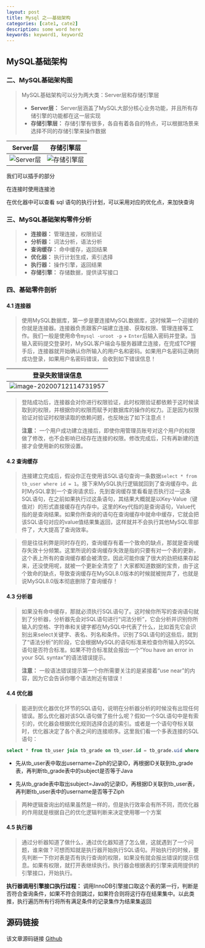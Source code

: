 ```yaml
---
layout: post
title: Mysql 之——基础架构
categories: [cate1, cate2]
description: some word here
keywords: keyword1, keyword2
---
```


## MySQL基础架构

### 二、MySQL基础架构图

> MySQL基础架构可以分为两大类：Server层和存储引擎层
>
> - **Server层：** Server层涵盖了MySQL大部分核心业务功能，并且所有存储引擎的功能都在这一层实现
> - **存储引擎层：** 存储引擎有很多，各自有着各自的特点，可以根据场景来选择不同的存储引擎来操作数据

|                           Server层                           |                          存储引擎层                          |
| :----------------------------------------------------------: | :----------------------------------------------------------: |
| ![Server层](https://gitee.com/Ziphtracks/Figurebed/raw/master/img/1/20200712112724.png) | ![存储引擎层](https://gitee.com/Ziphtracks/Figurebed/raw/master/img/1/20200712112728.png) |

我们可以插手的部分

在连接时使用连接池

在优化器中可以查看 sql 语句的执行计划，可以采用对应的优化点，来加快查询



### 三、MySQL基础架构零件分析

> - **连接器：** 管理连接，权限验证
> - **分析器：** 词法分析，语法分析
> - **查询缓存：** 命中缓存，返回结果
> - **优化器：** 执行计划生成，索引选择
> - **执行器：** 操作引擎，返回结果
> - **存储引擎：** 存储数据，提供读写接口



### 四、基础零件剖析

#### 4.1 连接器

> 使用MySQL数据库，第一步是要连接MySQL数据库，这时候第一个迎接的你就是连接器。连接器负责跟客户端建立连接、获取权限、管理连接等工作。我们一般是使用命令`mysql -uroot -p` + `Enter`后输入密码并登录。当输入密码提交登录时，MySQL客户端会与服务器建立连接，在完成TCP握手后，连接器就开始确认你所输入的用户名和密码。如果用户名密码正确则成功登录，如果用户名密码错误，会收到如下错误信息！

|                       登录失败错误信息                       |
| :----------------------------------------------------------: |
| ![image-20200712114731957](https://gitee.com/Ziphtracks/Figurebed/raw/master/img/1/20200712114734.png) |

> 登陆成功后，连接器会对你进行权限验证，此时权限验证都依赖于这时候读取到的权限，并根据你的权限而赋予对数据库的操作的权力。正是因为权限验证对验证时权限读取的依赖问题，也反映出了如下注意点！
>
> **注意：** 一个用户成功建立连接后，即使你用管理员账号对这个用户的权限做了修改，也不会影响已经存在连接的权限。修改完成后，只有再新建的连接才会使用新的权限设置。



#### 4.2 查询缓存

> 连接建立完成后，假设你正在使用该SQL语句查询一条数据`select * from tb_user where id = 1`。接下来MySQL执行逻辑就回到了查询缓存中。此时MySQL拿到一个查询请求后，先到查询缓存里看看是否执行过一这条SQL语句，在之前如果执行过这条语句，其结果大概就是以Key-Value（键值对）的形式直接缓存在内存中。这里的Key代指的是查询语句，Value代指的是查询结果。如果你所查询的语句在查询缓存中就命中缓存，它就会把该SQL语句对应的value值结果集返回，这样就并不会执行其他MySQL零部件了，大大提高了查询效率。

> 但是往往利弊是同时存在的，查询缓存有着一个致命的缺点，那就是查询缓存失效十分频繁。这里所说的查询缓存失效是指的只要有对一个表的更新，这个表上所有的查询缓存都会被清空。因此可能你废了很大的劲把结果存起来，还没使用呢，就被一个更新全清空了！大家都知道数据的宝贵，由于这个致命的缺点，导致查询缓存在MySQL8.0版本的时候就被抛弃了，也就是说MySQL8.0版本彻底删除了查询缓存！



#### 4.3 分析器

> 如果没有命中缓存，那就必须执行SQL语句了。这时候你所写的查询语句就到了分析器，分析器先会对SQL语句进行“词法分析”，它会分析并识别你所输入的空格、字符串和关键字都在MySQL中代表了什么，比如首先它会识别出来select关键字、表名、列名和条件。识别了SQL语句的这些后，就到了“语法分析”的阶段，它会根据MySQL的语句标准来检查你所输入的SQL语句是否符合标准。如果不符合标准就会报出一个“You have an error in your SQL syntax”的语法错误提示。
>
> **注意：** 一般语法错误提示第一个你所需要关注的是紧接着“use near”的内容，因为它会告诉你哪个语法附近有错误！



#### 4.4 优化器

> 能进到优化器优化环节的SQL语句，说明在分析器分析的时候没有出现任何错误。那么优化器对该SQL语句做了些什么呢？假如一个SQL语句中是有索引的，优化器会根据优化规则选择合适的索引。或者是一个语句夺标关联时，优化器决定了各个表之间的连接顺序。这里我们看一个多表连接的SQL语句：

```sql
select * from tb_user join tb_grade on tb_user.id = tb_grade.uid where tb_user.username = 'Ziph' and tb_grade.subject = 'Java';
```

- 先从tb_user表中取出username=Ziph的记录ID，再根据ID关联到tb_grade表，再判断tb_grade表中的subject是否等于Java

- 先从tb_grade表中取出subject=Java的记录ID，再根据ID关联到tb_user表，再判断tb_user表中的username是否等于Ziph

> 两种逻辑查询出的结果虽然是一样的，但是执行效率会有所不同，而优化器的作用就是根据自己的优化逻辑判断来决定使用哪一个方案



#### 4.5 执行器

> 通过分析器知道了做什么，通过优化器知道了怎么做，这就遇到了一个问题，谁来做？可想而知就是执行器开始执行SQL语句。开始执行的时候，要先判断一下你对表是否有执行查询的权限，如果没有就会报出错误的提示信息。如果有权限，就打开表继续执行。执行器会根据表的引擎来调用提供的引擎接口，开始执行。

**执行器调用引擎接口执行过程：** 调用InnoDB引擎接口取这个表的第一行，判断是否符合查询条件，如果不符合则跳过，如果符合则将这行存在结果集中。以此类推，执行遍历所有行将所有满足条件的记录集作为结果集返回





## 源码链接
该文章源码链接 [Github](url)